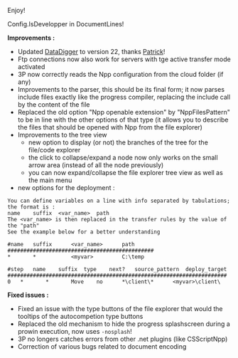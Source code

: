 Enjoy!

Config.IsDevelopper in DocumentLines!

**Improvements :**

- Updated [DataDigger](https://datadigger.wordpress.com/2017/02/20/20170220/) to version 22, thanks [Patrick](https://github.com/patrickTingen/DataDigger)!
- Ftp connections now also work for servers with tge active transfer mode activated
- 3P now correctly reads the Npp configuration from the cloud folder (if any)
- Improvements to the parser, this should be its final form; it now parses include files exactly like the progress compiler, replacing the include call by the content of the file
- Replaced the old option "Npp openable extension" by "NppFilesPattern" to be in line with the other options of that type (it allows you to describe the files that should be opened with Npp from the file explorer)
- Improvements to the tree view
  - new option to display (or not) the branches of the tree for the file/code explorer
  - the click to collapse/expand a node now only works on the small arrow area (instead of all the node previously)
  - you can now expand/collapse the file explorer tree view as well as the main menu
- new options for the deployment :

```
You can define variables on a line with info separated by tabulations; the format is :
name	suffix	<var_name>	path
The <var_name> is then replaced in the transfer rules by the value of the "path"
See the example below for a better understanding

#name	suffix  	<var_name>    	path
##############################################
*   	*       	<myvar>     	C:\temp 

#step	name	suffix	type	next?	source_pattern	deploy_target 
#####################################################################
0  	*   	*   	Move	no  	*\client\*     	<myvar>\client\
```

**Fixed issues :**

- Fixed an issue with the type buttons of the file explorer that would the tooltips of the autocompetion type buttons
- Replaced the old mechanism to hide the progress splashscreen during a prowin execution, now uses `-nosplash`!
- 3P no longers catches errors from other .net plugins (like CSScriptNpp)
- Correction of various bugs related to document encoding

